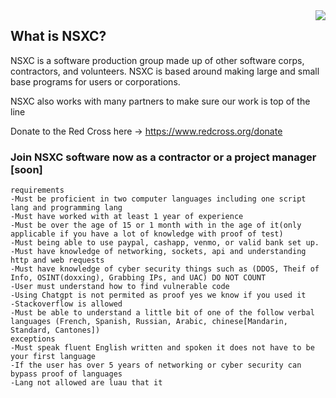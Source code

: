 <img align="right" src="https://github-readme-stats.vercel.app/api/top-langs/?username=NSXC&theme=tokyonight">


## What is NSXC?

NSXC is a software production group made up of other software corps, contractors, and volunteers. NSXC is based around making large and small base programs for users or corporations. 

NSXC also works with many partners to make sure our work is top of the line

Donate to the Red Cross here -> https://www.redcross.org/donate


### Join NSXC software now as a contractor or a project manager [soon] 
```
requirements
-Must be proficient in two computer languages including one script lang and programming lang
-Must have worked with at least 1 year of experience
-Must be over the age of 15 or 1 month with in the age of it(only applicable if you have a lot of knowledge with proof of test)
-Must being able to use paypal, cashapp, venmo, or valid bank set up. 
-Must have knowledge of networking, sockets, api and understanding http and web requests
-Must have knowledge of cyber security things such as (DDOS, Theif of Info, OSINT(doxxing), Grabbing IPs, and UAC) DO NOT COUNT  
-User must understand how to find vulnerable code  
-Using Chatgpt is not permited as proof yes we know if you used it 
-Stackoverflow is allowed
-Must be able to understand a little bit of one of the follow verbal languages (French, Spanish, Russian, Arabic, chinese[Mandarin, Standard, Cantones])  
exceptions
-Must speak fluent English written and spoken it does not have to be your first language
-If the user has over 5 years of networking or cyber security can bypass proof of languages
-Lang not allowed are luau that it
```


